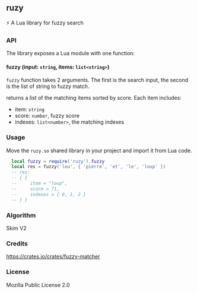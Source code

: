 ## ruzy

⚡ A Lua library for fuzzy search

### API

The library exposes a Lua module with one function:

#### fuzzy (input: `string`, items: `list<string>`)

`fuzzy` function takes 2 arguments. The first is the search
input, the second is the list of string to fuzzy match.

returns a list of the matching items sorted by score. Each
item includes:

- item: `string`
- score: `number`, fuzzy score
- indexes: `list<number>`, the matching indexes

### Usage

Move the `ruzy.so` shared library in your project and import it
from Lua code.

```lua
  local fuzzy = require('ruzy').fuzzy
  local res = fuzzy('lou', { 'pierre', 'et', 'le', 'loup' })
  -- res:
  -- { {
  --     item = "loup",
  --     score = 71,
  --     indexes = { 0, 1, 2 }
  -- } }
```

### Algorithm

Skim V2

### Credits

https://crates.io/crates/fuzzy-matcher

### License

Mozilla Public License 2.0
